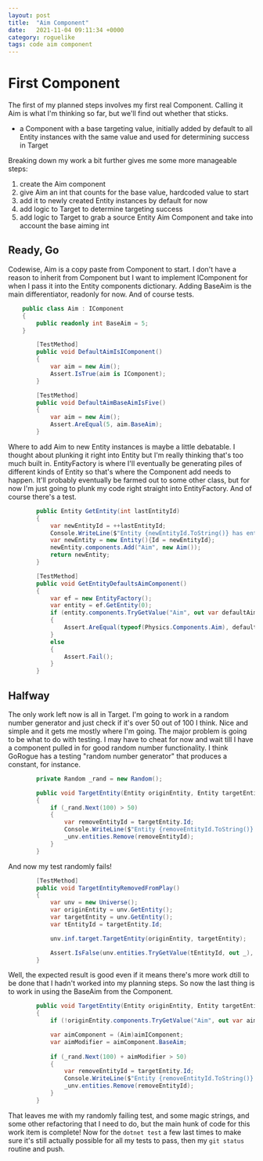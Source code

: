 ```yaml
---
layout: post
title:  "Aim Component"
date:   2021-11-04 09:11:34 +0000
category: roguelike
tags: code aim component
---
```


# First Component
The first of my planned steps involves my first real Component. Calling it Aim is what I'm thinking so far, but we'll find out whether that sticks.  

- a Component with a base targeting value, initially added by default to all Entity instances with the same value and used for determining success in Target

Breaking down my work a bit further gives me some more manageable steps:

1. create the Aim component
1. give Aim an int that counts for the base value, hardcoded value to start
1. add it to newly created Entity instances by default for now
1. add logic to Target to determine targeting success
1. add logic to Target to grab a source Entity Aim Component and take into account the base aiming int

## Ready, Go
Codewise, Aim is a copy paste from Component to start. I don't have a reason to inherit from Component but I want to implement IComponent for when I pass it into the Entity components dictionary. Adding BaseAim is the main differentiator, readonly for now. And of course tests.  

``` csharp
    public class Aim : IComponent
    {
        public readonly int BaseAim = 5;
    }

        [TestMethod]
        public void DefaultAimIsIComponent()
        {
            var aim = new Aim();
            Assert.IsTrue(aim is IComponent);
        }

        [TestMethod]
        public void DefaultAimBaseAimIsFive()
        {
            var aim = new Aim();
            Assert.AreEqual(5, aim.BaseAim);
        }
```

Where to add Aim to new Entity instances is maybe a little debatable. I thought about plunking it right into Entity but I'm really thinking that's too much built in. EntityFactory is where I'll eventually be generating piles of different kinds of Entity so that's where the Component add needs to happen. It'll probably eventually be farmed out to some other class, but for now I'm just going to plunk my code right straight into EntityFactory. And of course there's a test.  

``` csharp
        public Entity GetEntity(int lastEntityId)
        {
            var newEntityId = ++lastEntityId;
            Console.WriteLine($"Entity {newEntityId.ToString()} has entered play!");
            var newEntity = new Entity(){Id = newEntityId};
            newEntity.components.Add("Aim", new Aim());
            return newEntity;
        }

        [TestMethod]
        public void GetEntityDefaultsAimComponent()
        {
            var ef = new EntityFactory();
            var entity = ef.GetEntity(0);
            if (entity.components.TryGetValue("Aim", out var defaultAim))
            {
                Assert.AreEqual(typeof(Physics.Components.Aim), defaultAim.GetType());
            }
            else
            {
                Assert.Fail();
            }
        }
```

## Halfway
The only work left now is all in Target. I'm going to work in a random number generator and just check if it's over 50 out of 100 I think. Nice and simple and it gets me mostly where I'm going. The major problem is going to be what to do with testing. I may have to cheat for now and wait till I have a component pulled in for good random number functionality. I think GoRogue has a testing "random number generator" that produces a constant, for instance.  

``` csharp
        private Random _rand = new Random();

        public void TargetEntity(Entity originEntity, Entity targetEntity)
        {
            if (_rand.Next(100) > 50)
            {
                var removeEntityId = targetEntity.Id;
                Console.WriteLine($"Entity {removeEntityId.ToString()} has been removed from play!");
                _unv.entities.Remove(removeEntityId);
            }
        }
```

And now my test randomly fails!  

``` csharp
        [TestMethod]
        public void TargetEntityRemovedFromPlay()
        {
            var unv = new Universe();
            var originEntity = unv.GetEntity();
            var targetEntity = unv.GetEntity();
            var tEntityId = targetEntity.Id;

            unv.inf.target.TargetEntity(originEntity, targetEntity);

            Assert.IsFalse(unv.entities.TryGetValue(tEntityId, out _), "Targeted Entity still exists.");
        }
```

Well, the expected result is good even if it means there's more work dtill to be done that I hadn't worked into my planning steps. So now the last thing is to work in using the BaseAim from the Component.  

``` csharp
        public void TargetEntity(Entity originEntity, Entity targetEntity)
        {
            if (!originEntity.components.TryGetValue("Aim", out var aimIComponent)) return;

            var aimComponent = (Aim)aimIComponent;
            var aimModifier = aimComponent.BaseAim;
            
            if (_rand.Next(100) + aimModifier > 50)
            {
                var removeEntityId = targetEntity.Id;
                Console.WriteLine($"Entity {removeEntityId.ToString()} has been removed from play!");
                _unv.entities.Remove(removeEntityId);
            }
        }
```

That leaves me with my randomly failing test, and some magic strings, and some other refactoring that I need to do, but the main hunk of code for this work item is complete! Now for the ```dotnet test``` a few last times to make sure it's still actually possible for all my tests to pass, then my ```git status``` routine and push.  